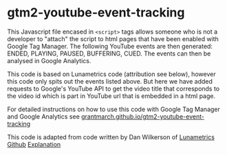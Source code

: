 # gtm2-youtube-event-tracking

This Javascript file encased in `<script>` tags allows someone who is not a developer to "attach" the
script to html pages that have been enabled with Google Tag Manager. The following YouTube events are then generated: ENDED, PLAYING, PAUSED, BUFFERING, CUED. The events can then be analysed in Google Analytics.

This code is based on Lunametrics code (attribution see below), however this code only spits out the events listed above. But here we have added requests to Google's YouTube API to get the video title that corresponds to the video id which is part in YouTube url that is embedded in a html page.

For detailed instructions on how to use this code with Google Tag Manager and Google Analytics see [grantmarch.github.io/gtm2-youtube-event-tracking](http://grantmarch.github.io/gtm2-youtube-event-tracking)

This code is adapted from code written by Dan Wilkerson of [Lunametrics](http://www.lunametrics.com) [Github](http://www.lunametrics.com/blog/2015/05/11/updated-youtube-tracking-google-analytics-gtm) [Explanation](http://www.lunametrics.com/blog/2015/05/11/updated-youtube-tracking-google-analytics-gtm) 
